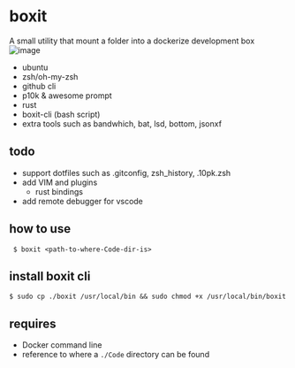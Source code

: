 # boxit 
A small utility that mount a folder into a dockerize development box
![image](https://user-images.githubusercontent.com/1440852/143246991-b47c43cb-a466-4749-8d3a-1d56ef43414c.png)

+ ubuntu 
+ zsh/oh-my-zsh
+ github cli
+ p10k & awesome prompt
+ rust
+ boxit-cli (bash script) 
+ extra tools such as bandwhich, bat, lsd, bottom, jsonxf

## todo
* support dotfiles such as .gitconfig, zsh_history, .10pk.zsh
* add VIM and plugins
  - rust bindings
* add remote debugger for vscode

## how to use
` 
$ boxit <path-to-where-Code-dir-is>
`

## install boxit cli
`
$ sudo cp ./boxit /usr/local/bin && sudo chmod +x /usr/local/bin/boxit
`

## requires
- Docker command line
- reference to where a `./Code` directory can be found

